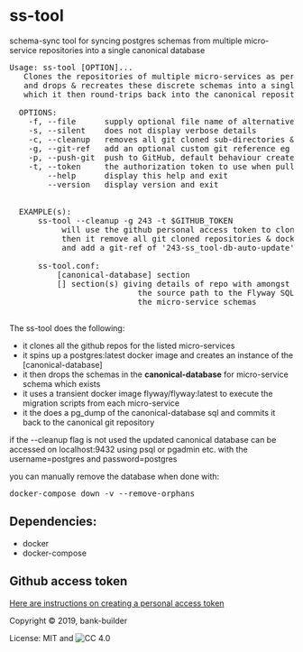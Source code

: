 # ss-tool
schema-sync tool for syncing postgres schemas 
from multiple micro-service repositories 
into a single canonical database

<pre>
Usage: ss-tool [OPTION]...
   Clones the repositories of multiple micro-services as per the ss-tool.conf file
   and drops & recreates these discrete schemas into a single canonical database
   which it then round-trips back into the canonical repository
 
  OPTIONS:
    -f, --file      supply optional file name of alternative ss-tool.conf file
    -s, --silent    does not display verbose details
    -c, --cleanup   removes all git cloned sub-directories & docker db when done
    -g, --git-ref   add an optional custom git reference eg 243 to match issue 243
    -p, --push-git  push to GitHub, default behaviour creates branch but does not push
    -t, --token     the authorization token to use when pulling from a git repo
        --help      display this help and exit
        --version   display version and exit


  EXAMPLE(s):
      ss-tool --cleanup -g 243 -t $GITHUB_TOKEN
           will use the github personal access token to clone the repositories
           then it remove all git cloned repositories & docker db when done
           and add a git-ref of '243-ss_tool-db-auto-update' when pushing the changes

      ss-tool.conf:
          [canonical-database] section
          [<microservice>] section(s) giving details of repo with amongst other settings, 
                           the source path to the Flyway SQL scripts for
                           the micro-service schemas

</pre>

The ss-tool does the following:
* it clones all the github repos for the listed micro-services
* it spins up a postgres:latest docker image and creates an instance of the \[canonical-database\]
* it then drops the schemas in the **canonical-database** for micro-service schema which exists
* it uses a transient docker image flyway/flyway:latest to execute the migration scripts from each micro-service
* it the does a pg_dump of the canonical-database sql and commits it back to the canonical git repository

if the --cleanup flag is not used the updated canonical database can be accessed
on localhost:9432 using psql or pgadmin etc. with the username=postgres and password=postgres



you can manually remove the database when done with:
<pre>
docker-compose down -v --remove-orphans
</pre>

## Dependencies:
* docker
* docker-compose

## Github access token
[Here are instructions on creating a personal access token](https://help.github.com/en/github/authenticating-to-github/creating-a-personal-access-token-for-the-command-line)

Copyright &copy; 2019, bank-builder

License: MIT and ![CC 4.0](https://licensebuttons.net/l/by/4.0/88x31.png)
